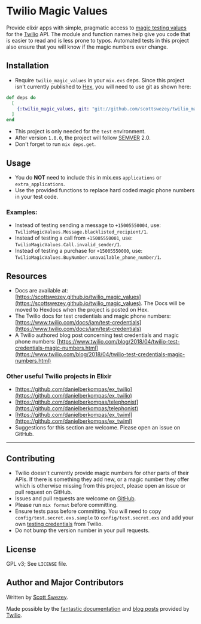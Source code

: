 # Twilio Magic Values

Provide elixir apps with simple, pragmatic access to [magic testing values](https://www.twilio.com/docs/iam/test-credentials) for the [Twilio](https://www.twilio.com) API. The module and function names help give you code that is easier to read and is less prone to typos. Automated tests in this project also ensure that you will know if the magic numbers ever change.

## Installation

- Require `twilio_magic_values` in your `mix.exs` deps. Since this project isn't currently published to [Hex](https://hex.pm/docs/publish), you will need to use git as shown here:
```elixir
def deps do
  [
    {:twilio_magic_values, git: "git://github.com/scottswezey/twilio_magic_values.git", only: :test}
  ]
end
```
- This project is only needed for the `test` environment.
- After version `1.0.0`, the project will follow [SEMVER](https://semver.org) 2.0.
- Don't forget to run `mix deps.get`.

## Usage

- You do **NOT** need to include this in mix.exs `applications` or `extra_applications`.
- Use the provided functions to replace hard coded magic phone numbers in your test code.

### Examples:

- Instead of testing sending a message to `+15005550004`, use: `TwilioMagicValues.Message.blacklisted_recipient/1`.
- Instead of testing a call from `+15005550001`, use: `TwilioMagicValues.Call.invalid_sender/1`.
- Instead of testing a purchase for `+15005550000`, use: `TwilioMagicValues.BuyNumber.unavailable_phone_number/1`.

## Resources
- Docs are available at: [https://scottswezey.github.io/twilio_magic_values](https://scottswezey.github.io/twilio_magic_values). The Docs will be moved to Hexdocs when the project is posted on Hex.
- The Twilio docs for test credentials and magic phone numbers: [https://www.twilio.com/docs/iam/test-credentials](https://www.twilio.com/docs/iam/test-credentials)
- A Twilio authored blog post concerning test credentials and magic phone numbers: [https://www.twilio.com/blog/2018/04/twilio-test-credentials-magic-numbers.html](https://www.twilio.com/blog/2018/04/twilio-test-credentials-magic-numbers.html)

### Other useful Twilio projects in Elixir
- [https://github.com/danielberkompas/ex_twilio](https://github.com/danielberkompas/ex_twilio)
- [https://github.com/danielberkompas/telephonist](https://github.com/danielberkompas/telephonist)
- [https://github.com/danielberkompas/ex_twiml](https://github.com/danielberkompas/ex_twiml)
- Suggestions for this section are welcome. Please open an issue on GitHub.
---

## Contributing
- Twilio doesn't currently provide magic numbers for other parts of their APIs. If there is something they add new, or a magic number they offer which is otherwise missing from this project, please open an issue or pull request on GitHub.
- Issues and pull requests are welcome on [GitHub](https://github.com/scottswezey/twilio_magic_values).
- Please run `mix format` before committing.
- Ensure tests pass before committing. You will need to copy `config/test.secret.exs.sample` to `config/test.secret.exs` and add your own [testing credentials](https://www.twilio.com/console/account/settings) from Twilio.
- Do not bump the version number in your pull requests.

## License
GPL v3; See `LICENSE` file.

## Author and Major Contributors

Written by [Scott Swezey](https://github.com/scottswezey).

Made possible by the [fantastic documentation](https://www.twilio.com/docs/iam/test-credentials) and [blog posts](https://www.twilio.com/blog/2018/04/twilio-test-credentials-magic-numbers.html) provided by [Twilio](https://www.twilio.com).
